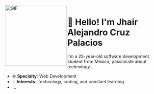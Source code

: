 <!-- Imagen flotando a la izquierda -->
<img align="left" src="https://giffiles.alphacoders.com/196/196102.gif" width="200" alt="GIF" />

# 👋 Hello! I'm Jhair Alejandro Cruz Palacios
I'm a 25-year-old software development student from Mexico, passionate about technology...

- 🌐 **Specialty**: Web Development
- 💡 **Interests**: Technology, coding, and constant learning
- ...
